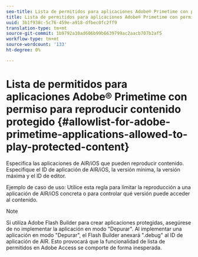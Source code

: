 ```yaml
---
seo-title: Lista de permitidos para aplicaciones Adobe® Primetime con permiso para reproducir contenido protegido
title: Lista de permitidos para aplicaciones Adobe® Primetime con permiso para reproducir contenido protegido
uuid: 3b1f938c-5c76-459e-a918-dfbec0fc2ff9
translation-type: tm+mt
source-git-commit: 1b9792a10ad606b99b6639799ac2aacb707b2af5
workflow-type: tm+mt
source-wordcount: '133'
ht-degree: 0%

---
```



# Lista de permitidos para aplicaciones Adobe® Primetime con permiso para reproducir contenido protegido {#allowlist-for-adobe-primetime-applications-allowed-to-play-protected-content}

Especifica las aplicaciones de AIR/iOS que pueden reproducir contenido. Especifique el ID de aplicación de AIR/iOS, la versión mínima, la versión máxima y el ID de editor.

Ejemplo de caso de uso: Utilice esta regla para limitar la reproducción a una aplicación de AIR/iOS concreta o para controlar qué versión puede acceder al contenido.

>[!NOTE]
>
>Si utiliza Adobe Flash Builder para crear aplicaciones protegidas, asegúrese de no implementar la aplicación en modo &quot;Depurar&quot;. Al implementar una aplicación en modo &quot;Depurar&quot;, el Flash Builder anexará &quot;.debug&quot; al ID de aplicación de AIR. Esto provocará que la funcionalidad de lista de permitidos en Adobe Access se comporte de forma inesperada.

